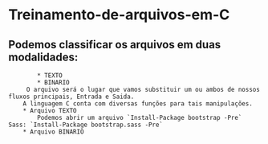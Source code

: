 # Treinamento-de-arquivos-em-C
## Podemos classificar os arquivos em duas modalidades:
            * TEXTO
            * BINARIO
         O arquivo será o lugar que vamos substituir um ou ambos de nossos fluxos principais, Entrada e Saida.
        A linguagem C conta com diversas funções para tais manipulações.       
        * Arquivo TEXTO
            Podemos abrir um arquivo `Install-Package bootstrap -Pre` Sass: `Install-Package bootstrap.sass -Pre`  
        * Arquivo BINARIO
       
        
